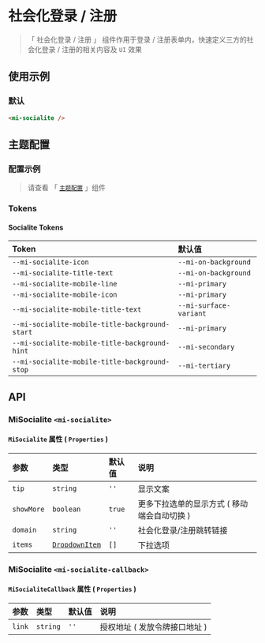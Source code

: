 # 社会化登录 / 注册

> 「 社会化登录 / 注册 」 组件作用于登录 / 注册表单内，快速定义三方的社会化登录 / 注册的相关内容及 `UI` 效果

## 使用示例

### 默认

```html
<mi-socialite />
```

## 主题配置

### 配置示例

> 请查看 「 [`主题配置`](../theme/README.md) 」组件

### Tokens

#### Socialite Tokens

| Token | 默认值
| :---- | :----
| `--mi-socialite-icon` | `--mi-on-background`
| `--mi-socialite-title-text` | `--mi-on-background`
| `--mi-socialite-mobile-line` | `--mi-primary`
| `--mi-socialite-mobile-icon` | `--mi-primary`
| `--mi-socialite-mobile-title-text` | `--mi-surface-variant`
| `--mi-socialite-mobile-title-background-start` | `--mi-primary`
| `--mi-socialite-mobile-title-background-hint` | `--mi-secondary`
| `--mi-socialite-mobile-title-background-stop` | `--mi-tertiary`

## API

### MiSocialite `<mi-socialite>`

#### `MiSocialite` 属性 ( `Properties` )

| 参数 | 类型 | 默认值 | 说明
| :---- | :---- | :---- | :----
| `tip` | `string` | `''` | 显示文案
| `showMore` | `boolean` | `true` | 更多下拉选单的显示方式 ( 移动端会自动切换 )
| `domain` | `string` | `''` | 社会化登录/注册跳转链接
| `items` | [`DropdownItem`](../dropdown/README.md) | `[]` | 下拉选项

### MiSocialite `<mi-socialite-callback>`

#### `MiSocialiteCallback` 属性 ( `Properties` )

| 参数 | 类型 | 默认值 | 说明
| :---- | :---- | :---- | :----
| `link` | `string` | `''` | 授权地址 ( 发放令牌接口地址 )
